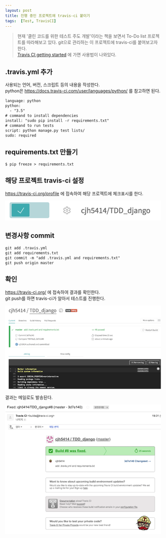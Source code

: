 ```yaml
---
layout: post
title: 진행 중인 프로젝트에 travis-ci 붙이기
tags:  [Test, TravisCI]
---
```


> 현재 '클린 코드를 위한 테스트 주도 개발'이라는 책을 보면서 To-Do list 프로젝트를 따라해보고 있다.
git으로 관리하는 이 프로젝트에 travis-ci를 붙여보고자 한다.  
[Travis CI getting started](https://docs.travis-ci.com/user/getting-started/) 에 가면 사용법이 나와있다.


## .travis.yml 추가  

사용되는 언어, 버전, 스크립트 등의 내용을 작성한다.  
python은 <https://docs.travis-ci.com/user/languages/python/> 를 참고하면 된다.

```
language: python
python:
  - "3.5"
# command to install dependencies
install: "sudo pip install -r requirements.txt"
# command to run tests
script: python manage.py test lists/
sudo: required
```   

## requirements.txt 만들기  

```
$ pip freeze > requirements.txt
```  

## 해당 프로젝트 travis-ci 설정  

<https://travis-ci.org/profile> 에 접속하여 해당 프로젝트에 체크표시를 한다.    

![travis-ci](/images/travis-ci/project-travis.png)

## 변경사항 commit  

```
git add .travis.yml
git add requirements.txt
git commit -m "add .travis.yml and requirements.txt"
git push origin master
```

## 확인  
<https://travis-ci.org/> 에 접속하여 결과를 확인한다.  
git push를 하면 travis-ci가 알아서 테스트를 진행한다.   


![travis-ci](/images/travis-ci/project-travis-result.png)

결과는 메일로도 발송된다.  

![travis-ci](/images/travis-ci/project-travis-email.png)
